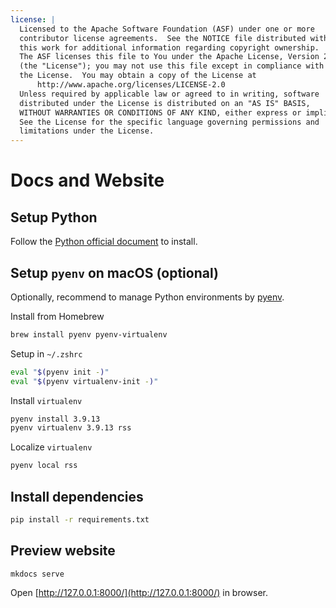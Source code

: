 ```yaml
---
license: |
  Licensed to the Apache Software Foundation (ASF) under one or more
  contributor license agreements.  See the NOTICE file distributed with
  this work for additional information regarding copyright ownership.
  The ASF licenses this file to You under the Apache License, Version 2.0
  (the "License"); you may not use this file except in compliance with
  the License.  You may obtain a copy of the License at
      http://www.apache.org/licenses/LICENSE-2.0
  Unless required by applicable law or agreed to in writing, software
  distributed under the License is distributed on an "AS IS" BASIS,
  WITHOUT WARRANTIES OR CONDITIONS OF ANY KIND, either express or implied.
  See the License for the specific language governing permissions and
  limitations under the License.
---
```


Docs and Website
===

## Setup Python

Follow the [Python official document](https://wiki.python.org/moin/BeginnersGuide) to install.

## Setup `pyenv` on macOS (optional)

Optionally, recommend to manage Python environments by [pyenv](https://github.com/pyenv/pyenv).

Install from Homebrew

```bash
brew install pyenv pyenv-virtualenv
```

Setup in `~/.zshrc`

```bash
eval "$(pyenv init -)"
eval "$(pyenv virtualenv-init -)"
```

Install `virtualenv`

```bash
pyenv install 3.9.13
pyenv virtualenv 3.9.13 rss
```

Localize `virtualenv`

```bash
pyenv local rss
```

## Install dependencies

```bash
pip install -r requirements.txt
```

## Preview website

```
mkdocs serve
```

Open [http://127.0.0.1:8000/](http://127.0.0.1:8000/) in browser.
